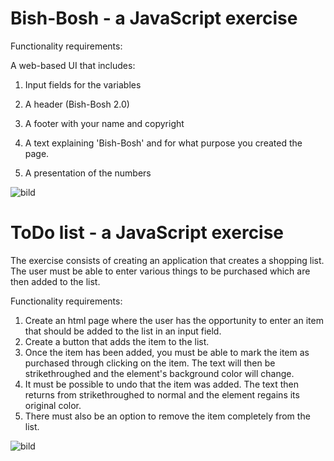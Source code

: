 # Bish-Bosh - a JavaScript exercise

Functionality requirements: 

A web-based UI that includes:

1. Input fields for the variables

2. A header (Bish-Bosh 2.0)

3. A footer with your name and copyright

4. A text explaining 'Bish-Bosh' and for what purpose you created the page.

5. A presentation of the numbers

![bild](https://user-images.githubusercontent.com/116891646/227739435-92d6b7ef-b9ef-486d-91ce-312fa2015e7f.png)


# ToDo list - a JavaScript exercise

The exercise consists of creating an application that creates a shopping list.
The user must be able to enter various things to be purchased which are then added
to the list.

Functionality requirements: 
1. Create an html page where the user has the opportunity to enter an item that should
be added to the list in an input field.
2. Create a button that adds the item to the list.
3. Once the item has been added, you must be able to mark the item as purchased through
clicking on the item.
The text will then be strikethroughed and the element's background color will change.
4. It must be possible to undo that the item was added.
The text then returns from strikethroughed to normal and the element regains its original color.
5. There must also be an option to remove the item completely from the list.

![bild](https://user-images.githubusercontent.com/116891646/227740116-278c2d16-4b78-4583-9739-a1c9ea155403.png)


